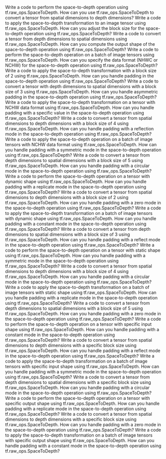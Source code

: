 Write a code to perform the space-to-depth operation using tf.raw_ops.SpaceToDepth.
How can you use tf.raw_ops.SpaceToDepth to convert a tensor from spatial dimensions to depth dimensions?
Write a code to apply the space-to-depth transformation to an image tensor using tf.raw_ops.SpaceToDepth.
How can you adjust the block size for the space-to-depth operation using tf.raw_ops.SpaceToDepth?
Write a code to convert a tensor from depth dimensions to spatial dimensions using tf.raw_ops.SpaceToDepth.
How can you compute the output shape of the space-to-depth operation using tf.raw_ops.SpaceToDepth?
Write a code to perform the space-to-depth operation on a batch of image tensors using tf.raw_ops.SpaceToDepth.
How can you specify the data format (NHWC or NCHW) for the space-to-depth operation using tf.raw_ops.SpaceToDepth?
Write a code to apply the space-to-depth transformation with a block size of 2 using tf.raw_ops.SpaceToDepth.
How can you handle padding in the space-to-depth operation using tf.raw_ops.SpaceToDepth?
Write a code to convert a tensor with depth dimensions to spatial dimensions with a block size of 3 using tf.raw_ops.SpaceToDepth.
How can you handle asymmetric padding in the space-to-depth operation using tf.raw_ops.SpaceToDepth?
Write a code to apply the space-to-depth transformation on a tensor with NCHW data format using tf.raw_ops.SpaceToDepth.
How can you handle padding with a specific value in the space-to-depth operation using tf.raw_ops.SpaceToDepth?
Write a code to convert a tensor from spatial dimensions to depth dimensions with a block size of 4 using tf.raw_ops.SpaceToDepth.
How can you handle padding with a reflection mode in the space-to-depth operation using tf.raw_ops.SpaceToDepth?
Write a code to apply the space-to-depth operation on a batch of image tensors with NCHW data format using tf.raw_ops.SpaceToDepth.
How can you handle padding with a symmetric mode in the space-to-depth operation using tf.raw_ops.SpaceToDepth?
Write a code to convert a tensor from depth dimensions to spatial dimensions with a block size of 5 using tf.raw_ops.SpaceToDepth.
How can you handle padding with a circular mode in the space-to-depth operation using tf.raw_ops.SpaceToDepth?
Write a code to perform the space-to-depth operation on a tensor with dynamic shape using tf.raw_ops.SpaceToDepth.
How can you handle padding with a replicate mode in the space-to-depth operation using tf.raw_ops.SpaceToDepth?
Write a code to convert a tensor from spatial dimensions to depth dimensions with a block size of 2 using tf.raw_ops.SpaceToDepth.
How can you handle padding with a zero mode in the space-to-depth operation using tf.raw_ops.SpaceToDepth?
Write a code to apply the space-to-depth transformation on a batch of image tensors with dynamic shape using tf.raw_ops.SpaceToDepth.
How can you handle padding with a constant mode in the space-to-depth operation using tf.raw_ops.SpaceToDepth?
Write a code to convert a tensor from depth dimensions to spatial dimensions with a block size of 3 using tf.raw_ops.SpaceToDepth.
How can you handle padding with a reflect mode in the space-to-depth operation using tf.raw_ops.SpaceToDepth?
Write a code to perform the space-to-depth operation on a tensor with static shape using tf.raw_ops.SpaceToDepth.
How can you handle padding with a symmetric mode in the space-to-depth operation using tf.raw_ops.SpaceToDepth?
Write a code to convert a tensor from spatial dimensions to depth dimensions with a block size of 4 using tf.raw_ops.SpaceToDepth.
How can you handle padding with a circular mode in the space-to-depth operation using tf.raw_ops.SpaceToDepth?
Write a code to apply the space-to-depth transformation on a batch of image tensors with static shape using tf.raw_ops.SpaceToDepth.
How can you handle padding with a replicate mode in the space-to-depth operation using tf.raw_ops.SpaceToDepth?
Write a code to convert a tensor from depth dimensions to spatial dimensions with a block size of 5 using tf.raw_ops.SpaceToDepth.
How can you handle padding with a zero mode in the space-to-depth operation using tf.raw_ops.SpaceToDepth?
Write a code to perform the space-to-depth operation on a tensor with specific input shape using tf.raw_ops.SpaceToDepth.
How can you handle padding with a constant mode in the space-to-depth operation using tf.raw_ops.SpaceToDepth?
Write a code to convert a tensor from spatial dimensions to depth dimensions with a specific block size using tf.raw_ops.SpaceToDepth.
How can you handle padding with a reflect mode in the space-to-depth operation using tf.raw_ops.SpaceToDepth?
Write a code to apply the space-to-depth transformation on a batch of image tensors with specific input shape using tf.raw_ops.SpaceToDepth.
How can you handle padding with a symmetric mode in the space-to-depth operation using tf.raw_ops.SpaceToDepth?
Write a code to convert a tensor from depth dimensions to spatial dimensions with a specific block size using tf.raw_ops.SpaceToDepth.
How can you handle padding with a circular mode in the space-to-depth operation using tf.raw_ops.SpaceToDepth?
Write a code to perform the space-to-depth operation on a tensor with specific output shape using tf.raw_ops.SpaceToDepth.
How can you handle padding with a replicate mode in the space-to-depth operation using tf.raw_ops.SpaceToDepth?
Write a code to convert a tensor from spatial dimensions to depth dimensions with a specific block size using tf.raw_ops.SpaceToDepth.
How can you handle padding with a zero mode in the space-to-depth operation using tf.raw_ops.SpaceToDepth?
Write a code to apply the space-to-depth transformation on a batch of image tensors with specific output shape using tf.raw_ops.SpaceToDepth.
How can you handle padding with a constant mode in the space-to-depth operation using tf.raw_ops.SpaceToDepth?